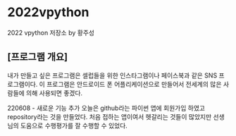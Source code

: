 # 2022vpython
2022 vpython 저장소 by 황주성
## [프로그램 개요]
내가 만들고 싶은 프로그램은 셀럽들을 위한 인스타그램이나 페이스북과 같은 SNS 프로그램이다. 이 프로그램은 안드로이드 폰 어플리케이션으로 만들어서 전세계의 많은 사람들에 의해 사용되면 좋겠다.

220608 - 새로운 기능 추가
오늘은 github라는 파이썬 앱에 회원가입 하였고 repository라는 것을 만들었다.
처음 접하는 앱이여서 헷갈리는 것들이 많았지만 선생님의 도움으로 수행평가를 잘 수행할 수 있었다.
